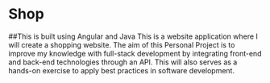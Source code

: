 # Shop
##This is built using Angular and Java
This is a website application where I will create a shopping website. The aim of this Personal Project is to improve my knowledge with full-stack development by integrating front-end and back-end technologies through an API. This will also serves as a hands-on exercise to apply best practices in software development.
